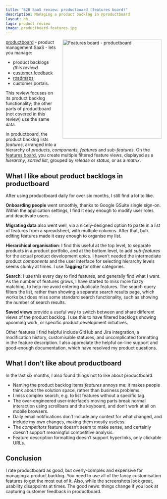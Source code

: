 ```yaml
---
title: "B2B SaaS review: productboard (features board)"
description: Managing a product backlog in @productboard
layout: hh
tags: product review
image: productboard-features.jpg
---
```


<img src="productboard-features.jpg" alt="Features board - productboard" style="width:320px;float:right;margin:0 0 1em 1em">

[productboard](https://www.productboard.com/) - product management SaaS - lets you manage:

* product backlogs _(this review)_
* [customer feedback](productboard-customer-feedback-review)
* [roadmaps](productboard-roadmaps-review)
* customer portals.

This review focuses on its product backlog functionality;
the other parts of productboard (not covered in this review) use the same data.

In productboard, the product backlog lists _features_, arranged into a hierarchy of _products, components, features_ and _sub-features._
On the [features board](https://help.productboard.com/en/articles/1543140-3-features-capture-and-organize-your-feature-ideas),
you create multiple filtered feature views, displayed as a _hierarchy_, _sorted list_, grouped by _release_ or _status_, or as a _matrix_.


## What I like about product backlogs in productboard

After using productboard daily for over six months, I still find a lot to like.

**Onboarding people** went smoothly, thanks to Google GSuite single sign-on.
Within the application settings, I find it easy enough to modify user roles and deactivate users.

**Migrating data** also went well, via a nicely-designed option to paste in a list of features from a spreadsheet, with multiple columns.
After that, bulk editing features made it easy enough to organise my list.

**Hierarchical organisation**: I find this useful at the top level, to separate products in a product portfolio, and at the bottom level, to add _sub-features_ for the actual product development epics.
I haven’t needed the intermediate product _components_ and the user interface for selecting hierarchy levels seems clunky at times.
I use **Tagging** for other categories.

**Search**:  I use this every day to find features, and generally find what I want.
As the number of features grows, I have started to miss more fuzzy matching, to help me avoid entering duplicate features.
The search query filters the list, rather than showing a separate search results page, which works but does miss some standard search functionality, such as showing the number of search results.

**Saved views** provide a useful way to switch between and share different views of the product backlog.
I use this to have filtered backlogs showing upcoming work, or specific product development initiatives.

Other features I find helpful include GitHub and Jira integration, a modification history, customisable statuses, and uncomplicated formatting in the feature description.
I also appreciate the helpful on-line support and good-enough documentation, which have resolved my product questions.


## What I don’t like about productboard

In the last six months, I also found things not to like about productboard.

* Naming the product backlog items _features_ annoys me: it makes people think about the solution space, rather than business problems.
* I miss complex search, e.g. to list features without a specific tag.
* The over-engineered user-interface’s moving parts break normal interaction using scrollbars and the keyboard, and don’t work at all on mobile browsers.
* Daily email notifications don’t include any context for what changed, and include my own changes, making them mostly useless.
* The _competitors_ feature doesn’t seem to make sense, and certainly doesn’t support meaningful competitive analysis.
* Feature description formatting doesn’t support hyperlinks, only clickable URLs.


## Conclusion

I rate productboard as good, but overly-complex and expensive for managing a product backlog.
You need to use all of the fancy customisation features to get the most out of it.
Also, while the screenshots look great, usability disappoints at times.
The good news: things change if you look at capturing customer feedback in productboard.

